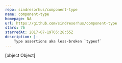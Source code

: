 ```yaml
---
repo: sindresorhus/component-type
name: component-type
homepage: NA
url: https://github.com/sindresorhus/component-type
stars: 76
starredAt: 2017-07-19T05:28:55Z
description: |-
    Type assertions aka less-broken `typeof`
---
```


[object Object]
